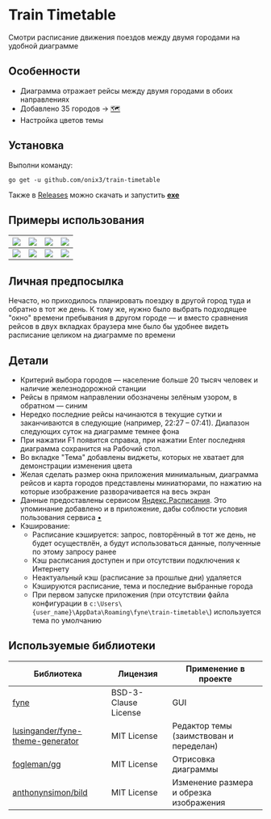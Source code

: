 # Train Timetable
Смотри расписание движения поездов между двумя городами на удобной диаграмме

## Особенности
  - Диаграмма отражает рейсы между двумя городами в обоих направлениях
  - Добавлено 35 городов → [🗺](https://yandex.ru/maps/?um=constructor%3Ad7846cc6cf6516763b73d7d45ca4bff3188045e89037947249cd0afb2dad6f6d&source=constructorLink)
  - Настройка цветов темы
  
## Установка
Выполни команду:
```
go get -u github.com/onix3/train-timetable
```
Также в [Releases](https://github.com/onix3/train-timetable/releases) можно скачать и запустить **[exe](https://github.com/onix3/train-timetable/releases/download/v0.1.0/train-timetable.exe)**

## Примеры использования

![](https://user-images.githubusercontent.com/74375829/101986094-ed602d00-3c9c-11eb-91b3-4e51a04c6452.gif) | ![](https://user-images.githubusercontent.com/74375829/101986097-f18c4a80-3c9c-11eb-8bf9-77269de14cd8.png) | ![](https://user-images.githubusercontent.com/74375829/101986099-f3560e00-3c9c-11eb-8526-4176870282aa.png) | ![](https://user-images.githubusercontent.com/74375829/101986101-f3eea480-3c9c-11eb-8d98-a2dd44b74561.png)
------------ | ------------ | ------------ | ------------ 
![](https://user-images.githubusercontent.com/74375829/101986498-2a2d2380-3c9f-11eb-98c9-9a9007a365e0.gif) | ![](https://user-images.githubusercontent.com/74375829/101986110-fbae4900-3c9c-11eb-9353-73b27b36aed7.png) | ![](https://user-images.githubusercontent.com/74375829/101986113-fcdf7600-3c9c-11eb-9f5c-acc979e7c06a.png) | ![](https://user-images.githubusercontent.com/74375829/101986115-fd780c80-3c9c-11eb-9ad7-1471c1d98958.png)

## Личная предпосылка
Нечасто, но приходилось планировать поездку в другой город туда и обратно в тот же день. 
К тому же, нужно было выбрать подходящее "окно" времени пребывания в другом городе — и вместо сравнения рейсов в двух вкладках браузера мне было бы удобнее видеть расписание целиком на диаграмме по времени

## Детали
  - Критерий выбора городов — население больше 20 тысяч человек и наличие железнодорожной станции
  - Рейсы в прямом направлении обозначены зелёным узором, в обратном — синим
  - Нередко последние рейсы начинаются в текущие сутки и заканчиваются в следующие (например, 22:27 – 07:41). Диапазон следующих суток на диаграмме темнее фона
  - При нажатии F1 появится справка, при нажатии Enter последняя диаграмма сохранится на Рабочий стол. 
  - Во вкладке "Тема" добавлены виджеты, которых не хватает для демонстрации изменения цвета
  - Желая сделать размер окна приложения минимальным, диаграмма рейсов и карта городов представлены миниатюрами, по нажатию на которые изображение разворачивается на весь экран
  - Данные предоставлены сервисом [Яндекс.Расписания](https://rasp.yandex.by). Это упоминание добавлено и в приложение, дабы соблюсти условия пользования сервиса [•](https://yandex.ru/legal/rasp_api/index.html)
  - Кэширование:
    - Расписание кэшируется: запрос, повторённый в тот же день, не будет осуществлён, а будут использоваться данные, полученные по этому запросу ранее
    - Кэш расписания доступен и при отсутствии подключения к Интернету 
    - Неактуальный кэш (расписание за прошлые дни) удаляется
    - Кэшируются расписание, тема и последние выбранные города
    - При первом запуске приложения (при отсутствии файла конфигурации в `c:\Users\{user_name}\AppData\Roaming\fyne\train-timetable\`) используется тема по умолчанию

## Используемые библиотеки

Библиотека | Лицензия | Применение в проекте
------------ | ------------ | ------------
[fyne](https://fyne.io/) | BSD-3-Clause License | GUI
[lusingander/fyne-theme-generator](https://github.com/lusingander/fyne-theme-generator) | MIT License | Редактор темы (заимствован и переделан)
[fogleman/gg](https://github.com/fogleman/gg) | MIT License | Отрисовка диаграммы
[anthonynsimon/bild](https://github.com/anthonynsimon/bild) | MIT License | Изменение размера и обрезка изображения
